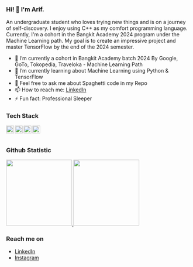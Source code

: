 ### Hi! 👋 I'm Arif.

An undergraduate student who loves trying new things and is on a journey of self-discovery. I enjoy using C++ as my comfort programming language. Currently, I'm a cohort in the Bangkit Academy 2024 program under the Machine Learning path. My goal is to create an impressive project and master TensorFlow by the end of the 2024 semester.

- 🔭 I’m currently a cohort in Bangkit Academy batch 2024 By Google, GoTo, Tokopedia, Traveloka - Machine Learning Path
- 🌱 I’m currently learning about Machine Learning using Python & TensorFlow
- 💬 Feel free to ask me about Spaghetti code in my Repo
- 📫 How to reach me: <a href="https://www.linkedin.com/in/arif-fathurrahman/">LinkedIn</a>
- ⚡ Fun fact: Professional Sleeper

### Tech Stack
  <a href="#"><img align="left" alt="C++" title="C++" width="21px" src="https://upload.wikimedia.org/wikipedia/commons/1/18/ISO_C%2B%2B_Logo.svg" /></a>
  <a href="https://www.java.com/"><img align="left" alt="Java" title="Java" width="21px" src="" /></a>
  <a href="https://www.tensorflow.org/"><img align="left" alt="TensorFlow" title="TensorFlow" width="21px" src="https://upload.wikimedia.org/wikipedia/commons/2/2d/Tensorflow_logo.svg" /></a>
  <a href="https://www.python.org/"><img align="left" alt="Python" title="Python" width="21px" src="https://upload.wikimedia.org/wikipedia/commons/c/c3/Python-logo-notext.svg" /></a>
  <br>
  <br>
  
### Github Statistic
<p align="left">
<a href="https://github.com/ARiP001">
  <img height="180em" src="https://github-readme-stats-eight-theta.vercel.app/api?username=ARiP001&show_icons=true&theme=algolia&include_all_commits=true&count_private=true"/>
  <img height="180em" src="https://github-readme-stats-eight-theta.vercel.app/api/top-langs/?username=ARiP001&layout=compact&langs_count=8&theme=algolia"/>
</a>
</p>

### Reach me on
- <a href="https://www.linkedin.com/in/arif-fathurrahman/">LinkedIn</a>
- <a href="https://www.instagram.com/arif.fathur_/">Instagram</a>
